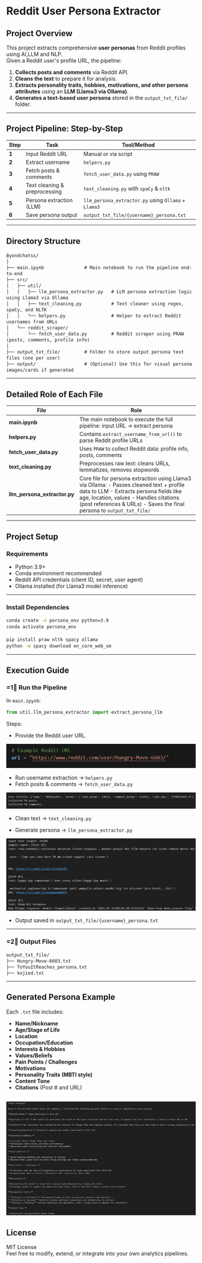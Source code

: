# Reddit User Persona Extractor

## Project Overview

This project extracts comprehensive **user personas** from Reddit profiles using AI,LLM and NLP.\
Given a Reddit user's profile URL, the pipeline:

1. **Collects posts and comments** via Reddit API.
2. **Cleans the text** to prepare it for analysis.
3. **Extracts personality traits, hobbies, motivations, and other persona attributes** using an **LLM (Llama3 via Ollama)**.
4. **Generates a text-based user persona** stored in the `output_txt_file/` folder.


---

## Project Pipeline: Step-by-Step

| **Step** | **Task**                      | **Tool/Method**                                      |
| -------- | ----------------------------- | ---------------------------------------------------- |
| **1**    | Input Reddit URL              | Manual or via script                                 |
| **2**    | Extract username              | `helpers.py`                                         |
| **3**    | Fetch posts & comments        | `fetch_user_data.py` using `PRAW`                    |
| **4**    | Text cleaning & preprocessing | `text_cleaning.py` with `spaCy` & `nltk`             |
| **5**    | Persona extraction (LLM)      | `llm_persona_extractor.py` using `Ollama` + `Llama3` |
| **6**    | Save persona output           | `output_txt_file/{username}_persona.txt`             |

---

## Directory Structure

```
Byondchatss/
│
├── main.ipynb               # Main notebook to run the pipeline end-to-end
├── src/
│   ├── util/
│   │   ├── llm_persona_extractor.py   # LLM persona extraction logic using Llama3 via Ollama
│   │   ├── text_cleaning.py           # Text cleaner using regex, spaCy, and NLTK
│   │   └── helpers.py                 # Helper to extract Reddit usernames from URLs
│   └── reddit_scraper/
│       └── fetch_user_data.py         # Reddit scraper using PRAW (posts, comments, profile info)
│
├── output_txt_file/         # Folder to store output persona text files (one per user)
├── output/                  # (Optional) Use this for visual persona images/cards if generated
```

---

## Detailed Role of Each File

| **File**                       | **Role**                                                                                                                                                                                                                                                |
| ------------------------------ | ------------------------------------------------------------------------------------------------------------------------------------------------------------------------------------------------------------------------------------------------------- |
| **main.ipynb**                 | The main notebook to execute the full pipeline: input URL → extract persona                                                                                                                                                                             |
| **helpers.py**                 | Contains `extract_username_from_url()` to parse Reddit profile URLs                                                                                                                                                                                     |
| **fetch\_user\_data.py**       | Uses `PRAW` to collect Reddit data: profile info, posts, comments                                                                                                                                                                                       |
| **text\_cleaning.py**          | Preprocesses raw text: cleans URLs, lemmatizes, removes stopwords                                                                                                                                                                                       |
| **llm\_persona\_extractor.py** | Core file for persona extraction using Llama3 via Ollama: - Passes cleaned text + profile data to LLM - Extracts persona fields like age, location, values - Handles citations (post references & URLs) - Saves the final persona to `output_txt_file/` |

---

## Project Setup

### Requirements

- Python 3.9+
- Conda environment recommended
- Reddit API credentials (client ID, secret, user agent)
- Ollama installed (for Llama3 model inference)

---

### Install Dependencies

```bash
conda create -n persona_env python=3.9
conda activate persona_env

pip install praw nltk spacy ollama
python -m spacy download en_core_web_sm
```

---

## Execution Guide

### =1⃣ Run the Pipeline

In `main.ipynb`:

```python
from util.llm_persona_extractor import extract_persona_llm
```

Steps:

- Provide the Reddit user URL.

![Alt Text](images/URL.png)

- Run username extraction → `helpers.py`
- Fetch posts & comments → `fetch_user_data.py`

![Alt Text](images/DATA_COLLECTED.png)

- Clean text → `text_cleaning.py`

- Generate persona → `llm_persona_extractor.py`

![Alt Text](images/SCRIPT_RUN.png)


- Output saved in `output_txt_file/{username}_persona.txt`

---

### =2⃣ Output Files

```
output_txt_file/
├── Hungry-Move-6603.txt
├── ToYouItReaches_persona.txt
├── kojied.txt
```

---

## Generated Persona Example

Each `.txt` file includes:

- **Name/Nickname**
- **Age/Stage of Life**
- **Location**
- **Occupation/Education**
- **Interests & Hobbies**
- **Values/Beliefs**
- **Pain Points / Challenges**
- **Motivations**
- **Personality Traits (MBTI style)**
- **Content Tone**
- **Citations** (Post # and URL)

![Alt Text](images/OUTPUT.png)
---

## License

MIT License\
Feel free to modify, extend, or integrate into your own analytics pipelines.

